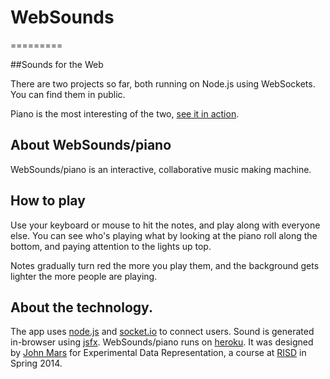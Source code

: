 # WebSounds
=========

##Sounds for the Web

There are two projects so far, both running on Node.js using WebSockets. You can find them in public.

Piano is the most interesting of the two, [see it in action](http://websounds.john-mars.com/piano).


## About WebSounds/piano

WebSounds/piano is an interactive, collaborative music making machine.

## How to play

Use your keyboard or mouse to hit the notes, and play along with everyone else. You can see who's playing what by looking at the piano roll along the bottom, and paying attention to the lights up top.

Notes gradually turn red the more you play them, and the background gets lighter the more people are playing.

## About the technology.

The app uses [node.js]("http://nodejs.org/") and [socket.io]("http://socket.io/") to connect users. Sound is generated in-browser using [jsfx]("https://github.com/egonelbre/jsfx"). WebSounds/piano runs on [heroku]("http://www.heroku.com"). It was designed by [John Mars]("http://www.john-mars.com") for Experimental Data Representation, a course at [RISD]("http://risd.edu/") in Spring 2014.
